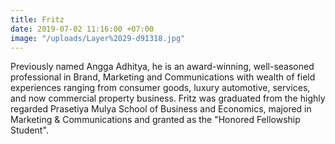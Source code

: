 ```yaml
---
title: Fritz
date: 2019-07-02 11:16:00 +07:00
image: "/uploads/Layer%2029-d91318.jpg"
---
```


Previously named Angga Adhitya, he is an award-winning, well-seasoned professional in Brand, Marketing and Communications with wealth of field experiences ranging from consumer goods, luxury automotive, services, and now commercial property business. Fritz was graduated from the highly regarded Prasetiya Mulya School of Business and Economics, majored in Marketing & Communications and granted as the "Honored Fellowship Student".